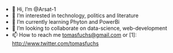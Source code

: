- 👋 Hi, I’m @Arsat-1
- 👀 I’m interested in technology, politics and literature
- 🌱 I’m currently learning Phyton and PowerBi
- 💞️ I’m looking to collaborate on data-science, web-development
- 📫 How to reach me tomasfuchs@gmail.com or [1]: http://www.twitter.com/tomasfuchs

<!---
Arsat-1/Arsat-1 is a ✨ special ✨ repository because its `README.md` (this file) appears on your GitHub profile.
You can click the Preview link to take a look at your changes.
--->
